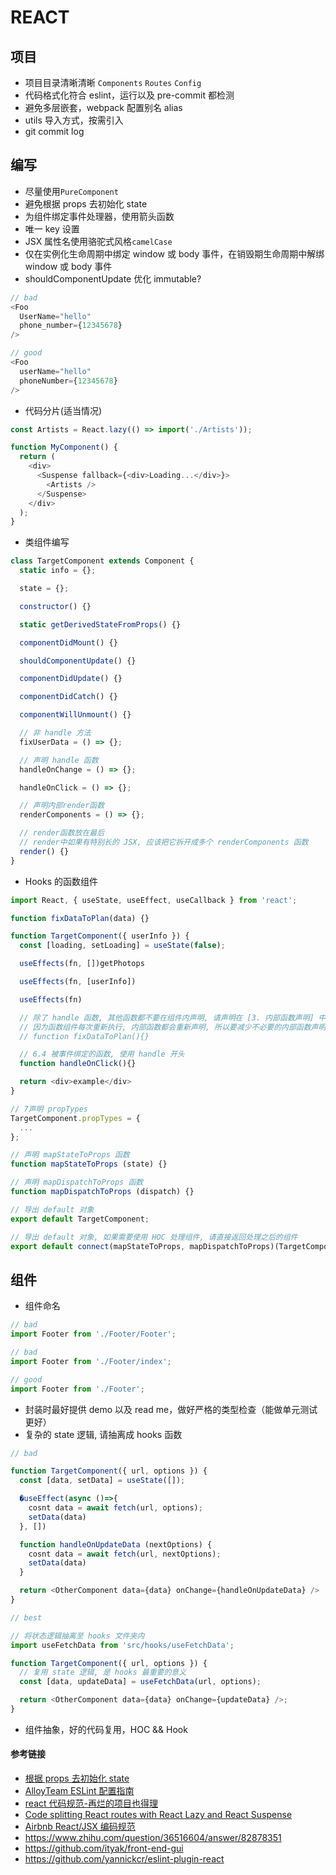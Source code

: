 # REACT

## 项目

- 项目目录清晰清晰 `Components` `Routes` `Config`
- 代码格式化符合 eslint，运行以及 pre-commit 都检测
- 避免多层嵌套，webpack 配置别名 alias
- utils 导入方式，按需引入
- git commit log

## 编写

- 尽量使用`PureComponent`
- 避免根据 props 去初始化 state
- 为组件绑定事件处理器，使用箭头函数
- 唯一 key 设置
- JSX 属性名使用骆驼式风格`camelCase`
- 仅在实例化生命周期中绑定 window 或 body 事件，在销毁期生命周期中解绑 window 或 body 事件
- shouldComponentUpdate 优化 immutable?

```js
// bad
<Foo
  UserName="hello"
  phone_number={12345678}
/>

// good
<Foo
  userName="hello"
  phoneNumber={12345678}
/>
```

- 代码分片(适当情况)

```js
const Artists = React.lazy(() => import('./Artists'));

function MyComponent() {
  return (
    <div>
      <Suspense fallback={<div>Loading...</div>}>
        <Artists />
      </Suspense>
    </div>
  );
}
```

- 类组件编写

```js
class TargetComponent extends Component {
  static info = {};

  state = {};

  constructor() {}

  static getDerivedStateFromProps() {}

  componentDidMount() {}

  shouldComponentUpdate() {}

  componentDidUpdate() {}

  componentDidCatch() {}

  componentWillUnmount() {}

  // 非 handle 方法
  fixUserData = () => {};

  // 声明 handle 函数
  handleOnChange = () => {};

  handleOnClick = () => {};

  // 声明内部render函数
  renderComponents = () => {};

  // render函数放在最后
  // render中如果有特别长的 JSX, 应该把它拆开成多个 renderComponents 函数
  render() {}
}
```

- Hooks 的函数组件

```js
import React, { useState, useEffect, useCallback } from 'react';

function fixDataToPlan(data) {}

function TargetComponent({ userInfo }) {
  const [loading, setLoading] = useState(false);

  useEffects(fn, [])getPhotops

  useEffects(fn, [userInfo])

  useEffects(fn)

  // 除了 handle 函数, 其他函数都不要在组件内声明, 请声明在 [3. 内部函数声明] 中
  // 因为函数组件每次重新执行, 内部函数都会重新声明, 所以要减少不必要的内部函数声明
  // function fixDataToPlan(){}

  // 6.4 被事件绑定的函数, 使用 handle 开头
  function handleOnClick(){}

  return <div>example</div>
}

// 7声明 propTypes
TargetComponent.propTypes = {
  ...
};

// 声明 mapStateToProps 函数
function mapStateToProps (state) {}

// 声明 mapDispatchToProps 函数
function mapDispatchToProps (dispatch) {}

// 导出 default 对象
export default TargetComponent;

// 导出 default 对象, 如果需要使用 HOC 处理组件, 请直接返回处理之后的组件
export default connect(mapStateToProps, mapDispatchToProps)(TargetComponent);
```

## 组件

- 组件命名

```js
// bad
import Footer from './Footer/Footer';

// bad
import Footer from './Footer/index';

// good
import Footer from './Footer';
```

- 封装时最好提供 demo 以及 read me，做好严格的类型检查（能做单元测试更好）
- 复杂的 state 逻辑, 请抽离成 hooks 函数

```js
// bad

function TargetComponent({ url, options }) {
  const [data, setData] = useState([]);

  �useEffect(async ()=>{
    cosnt data = await fetch(url, options);
    setData(data)
  }, [])

  function handleOnUpdateData (nextOptions) {
    cosnt data = await fetch(url, nextOptions);
    setData(data)
  }

  return <OtherComponent data={data} onChange={handleOnUpdateData} />
}
```

```js
// best

// 将状态逻辑抽离至 hooks 文件夹内
import useFetchData from 'src/hooks/useFetchData';

function TargetComponent({ url, options }) {
  // 复用 state 逻辑, 是 hooks 最重要的意义
  const [data, updateData] = useFetchData(url, options);

  return <OtherComponent data={data} onChange={updateData} />;
}
```

- 组件抽象，好的代码复用，HOC && Hook

#### 参考链接

- [根据 props 去初始化 state](https://hateonion.me/books/react-bits-cn/anti-patterns/01.props-in-initial-state.html)
- [AlloyTeam ESLint 配置指南](http://www.alloyteam.com/2017/08/13065/)
- [react 代码规范-再烂的项目也得理](https://zhuanlan.zhihu.com/p/35611054)
- [Code splitting React routes with React Lazy and React Suspense](https://linguinecode.com/post/code-splitting-react-router-with-react-lazy-and-react-suspense)
- [Airbnb React/JSX 编码规范](https://github.com/JasonBoy/javascript/tree/master/react)
- https://www.zhihu.com/question/36516604/answer/82878351
- https://github.com/ityak/front-end-gui
- https://github.com/yannickcr/eslint-plugin-react

